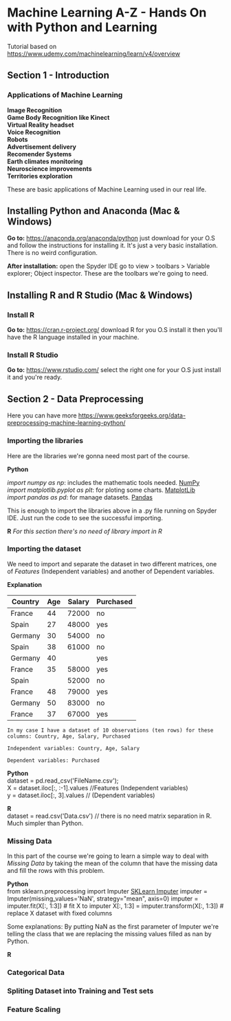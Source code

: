 # Machine Learning A-Z - Hands On with Python and Learning
Tutorial based on https://www.udemy.com/machinelearning/learn/v4/overview

## Section 1 - Introduction

### Applications of Machine Learning

**Image Recognition**  
**Game Body Recognition like Kinect**  
**Virtual Reality headset**  
**Voice Recognition**  
**Robots**  
**Advertisement delivery**  
**Recomender Systems**  
**Earth climates monitoring**  
**Neuroscience improvements**  
**Territories exploration**  

These are basic applications of Machine Learning used in our real life.  


## Installing Python and Anaconda (Mac & Windows)

**Go to:** https://anaconda.org/anaconda/python just download for your O.S and follow the instructions for installing it. It's just a very basic installation. There is no weird configuration.  

**After installation:** open the Spyder IDE go to view > toolbars > Variable explorer; Object inspector. These are the toolbars we're going to need. 


## Installing R and R Studio (Mac & Windows)

### Install R

**Go to:** https://cran.r-project.org/ download R for you O.S install it then you'll have the R language installed in your machine.  

### Install R Studio

**Go to:** https://www.rstudio.com/ select the right one for your O.S just install it and you're ready.


## Section 2 - Data Preprocessing

Here you can have more https://www.geeksforgeeks.org/data-preprocessing-machine-learning-python/

### Importing the libraries
Here are the libraries we're gonna need most part of the course.

**Python** 

*import numpy as np*: includes the mathematic tools needed. [NumPy](http://www.numpy.org/)  
*import matplotlib.pyplot as plt*: for ploting some charts. [MatplotLib](https://matplotlib.org/api/pyplot_api.html)  
*import pandas as pd*: for manage datasets. [Pandas](https://pandas.pydata.org/)  
 
This is enough to import the libraries above in a .py file running on Spyder IDE. Just run the code to see the successful importing.

**R** 
*For this section there's no need of library import in R*


### Importing the dataset  

We need to import and separate the dataset in two different matrices, one of *Features* (Independent variables) and another of Dependent variables.  

**Explanation**  


| Country  | Age | Salary | Purchased |
| ---------| --- | ------ | --------- |
| France   | 44  | 72000  | no        |
| Spain    | 27  | 48000  | yes       |
| Germany  | 30  | 54000  | no        |
| Spain    | 38  | 61000  | no        |
| Germany  | 40  |        | yes       |
| France   | 35  | 58000  | yes       |
| Spain    |     | 52000  | no        |
| France   | 48  | 79000  | yes       |
| Germany  | 50  | 83000  | no        |
| France   | 37  | 67000  | yes       |


```
In my case I have a dataset of 10 observations (ten rows) for these columns: Country, Age, Salary, Purchased   

Independent variables: Country, Age, Salary   

Dependent variables: Purchased  

```
**Python**  
dataset = pd.read_csv('FileName.csv');  
X = dataset.iloc[:, :-1].values //Features (Independent variables)  
y = dataset.iloc[:, 3].values   // (Dependent variables)  

**R**  
dataset = read.csv('Data.csv') // there is no need matrix separation in R. Much simpler than Python.  


### Missing Data
In this part of the course we're going to learn a simple way to deal with *Missing Data* by taking the mean of the column that have the missing data and fill the rows with this problem.


**Python**  
from sklearn.preprocessing import Imputer [SKLearn Imputer](http://scikit-learn.org/stable/modules/preprocessing.html#preprocessing)
imputer = Imputer(missing_values='NaN', strategy="mean", axis=0)
imputer = imputer.fit(X[:, 1:3]) # fit X to imputer
X[:, 1:3] = imputer.transform(X[:, 1:3]) # replace X dataset with fixed columns

Some explanations: 
    By putting NaN as the first parameter of Imputer we're telling the class that we are replacing the missing values filled as nan by Python.
    

**R**  
 



### Categorical Data

### Spliting Dataset into Training and Test sets

### Feature Scaling






